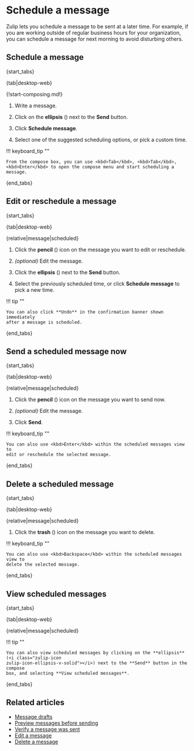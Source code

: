 # Schedule a message

Zulip lets you schedule a message to be sent at a later time. For example, if
you are working outside of regular business hours for your organization, you
can schedule a message for next morning to avoid disturbing others.

## Schedule a message

{start_tabs}

{tab|desktop-web}

{!start-composing.md!}

1. Write a message.

1. Click on the **ellipsis** (<i class="zulip-icon
   zulip-icon-ellipsis-v-solid"></i>) next to the **Send** button.

1. Click **Schedule message**.

1. Select one of the suggested scheduling options, or pick a custom time.

!!! keyboard_tip ""

    From the compose box, you can use <kbd>Tab</kbd>, <kbd>Tab</kbd>,
    <kbd>Enter</kbd> to open the compose menu and start scheduling a message.

{end_tabs}

## Edit or reschedule a message

{start_tabs}

{tab|desktop-web}

{relative|message|scheduled}

1. Click the **pencil** (<i class="fa fa-pencil"></i>) icon on the message you
   want to edit or reschedule.

1. *(optional)* Edit the message.

1. Click the **ellipsis** (<i class="zulip-icon
   zulip-icon-ellipsis-v-solid"></i>) next to the **Send** button.

1. Select the previously scheduled time, or click **Schedule message** to pick a
   new time.

!!! tip ""

    You can also click **Undo** in the confirmation banner shown immediately
    after a message is scheduled.

{end_tabs}

## Send a scheduled message now

{start_tabs}

{tab|desktop-web}

{relative|message|scheduled}

1. Click the **pencil** (<i class="fa fa-pencil"></i>) icon on the message you
   want to send now.

1. *(optional)* Edit the message.

1. Click **Send**.

!!! keyboard_tip ""

    You can also use <kbd>Enter</kbd> within the scheduled messages view to
    edit or reschedule the selected message.

{end_tabs}

## Delete a scheduled message

{start_tabs}

{tab|desktop-web}

{relative|message|scheduled}

1. Click the **trash** (<i class="fa fa-trash-o"></i>) icon on the message you
   want to delete.

!!! keyboard_tip ""

    You can also use <kbd>Backspace</kbd> within the scheduled messages view to
    delete the selected message.

{end_tabs}

## View scheduled messages

{start_tabs}

{tab|desktop-web}

{relative|message|scheduled}

!!! tip ""

    You can also view scheduled messages by clicking on the **ellipsis** (<i class="zulip-icon
    zulip-icon-ellipsis-v-solid"></i>) next to the **Send** button in the compose
    box, and selecting **View scheduled messages**.

{end_tabs}

## Related articles

* [Message drafts](/help/view-and-edit-your-message-drafts)
* [Preview messages before sending](/help/preview-your-message-before-sending)
* [Verify a message was sent](/help/verify-your-message-was-successfully-sent)
* [Edit a message](/help/edit-a-message)
* [Delete a message](/help/delete-a-message)
